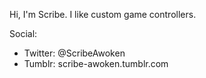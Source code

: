 Hi, I'm Scribe. I like custom game controllers.

Social:<br>
* Twitter: @ScribeAwoken<br>
* Tumblr: scribe-awoken.tumblr.com

<!---
ScribeAwoken/ScribeAwoken is a ✨ special ✨ repository because its `README.md` (this file) appears on your GitHub profile.
You can click the Preview link to take a look at your changes.
--->
